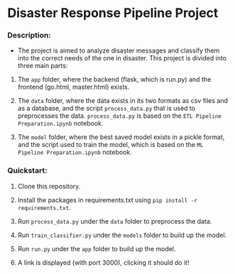 # Disaster Response Pipeline Project

### Description:
- The project is aimed to analyze disaster messages and classify them into the correct needs of the one in disaster. This project is divided into three main parts:
1. The `app` folder, where the backend (flask, which is run.py) and the frontend (go.html, master.html) exists.

2. The `data` folder, where the data exists in its two formats as csv files and as a database, and the script `process_data.py` that is used to preprocesses the data. `process_data.py` is based on the `ETL Pipeline Preparation.ipynb` notebook.

3. The `model` folder, where the best saved model exists in a pickle format, and the script used to train the model, which is based on the `ML Pipeline Preparation.ipynb` notebook.

### Quickstart:

1. Clone this repository.

2. Install the packages in requirements.txt using `pip install -r requirements.txt`.

3. Run `process_data.py` under the `data` folder to preprocess the data.

4. Run `train_classifier.py` under the `models` folder to build up the model.

5. Run `run.py` under the `app` folder to build up the model.

5. A link is displayed (with port 3000), clicking it should do it!

